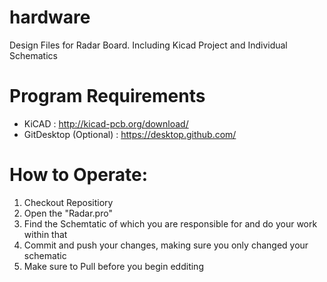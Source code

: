# hardware
Design Files for Radar Board. Including Kicad Project and Individual Schematics

# Program Requirements
* KiCAD : http://kicad-pcb.org/download/
* GitDesktop (Optional) : https://desktop.github.com/

# How to Operate:
1. Checkout Repositiory
2. Open the "Radar.pro"
3. Find the Schemtatic of which you are responsible for and do your work within that
4. Commit and push your changes, making sure you only changed your schematic
5. Make sure to Pull before you begin edditing
